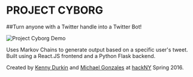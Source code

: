 # PROJECT CYBORG
##Turn anyone with a Twitter handle into a Twitter Bot!

![Project Cyborg Demo](https://raw.githubusercontent.com/kennydurkin/Project-Cyborg/master/cyborg.gif)

Uses Markov Chains to generate output based on a specific user's tweet. Built using a React.JS frontend and a Python Flask backend.

Created by [Kenny Durkin](http://kennydurk.in) and [Michael Gonzales](http://mkgo.co) at [hackNY](http://hackny-s2016.devpost.com/) Spring 2016.
